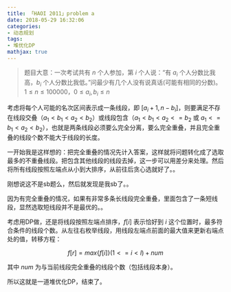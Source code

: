 ```yaml
---
title: 「HAOI 2011」problem a
date: 2018-05-29 16:32:06
categories:
- 动态规划
tags:
- 堆优化DP
mathjax: true
---
```


> 题目大意：一次考试共有 $n$ 个人参加，第 $i$ 个人说：“有 $a_i$ 个人分数比我高，$b_i$ 个人分数比我低。”问最少有几个人没有说真话(可能有相同的分数)。$1≤n≤100000，0≤a_i,b_i≤n$

考虑将每个人可能的名次区间表示成一条线段，即 $[a_i+1,n-b_i]$，则要满足不存在线段交叠（$a_1<b_1<a_2<b_2$）或线段包含（$a_1<b_1<a_2<=b_2$ 或 $a_1<=b_1<a_2<b_2$），也就是两条线段必须要么完全分离，要么完全重叠，并且完全重叠的线段个数不能大于线段的长度。

一开始我是这样想的：把完全重叠的情况先计入答案，这样就将问题转化成了选取最多的不重叠线段。把包含其他线段的线段去掉，这一步可以用差分来处理。然后将所有线段按照左端点从小到大排序，从前往后贪心选就好了。。

刚想说这不是sb题么，然后就发现是我sb了。。

因为有完全重叠的情况，如果有非常多条长线段完全重叠，里面包含了一条短线段，显然选取短线段并不是最优的。。

考虑用DP做，还是将线段按照左端点排序，$f[i]$ 表示恰好到 $i$ 这个位置时，最多符合条件的线段个数。从左往右枚举线段，用线段左端点前面的最大值来更新右端点处的值，转移方程：

$$f[r]=max\{f[i]\}(1<=i<l)+num$$

其中 $num$ 为与当前线段完全重叠的线段个数（包括线段本身）。

所以这就是一道堆优化DP，结束了。
